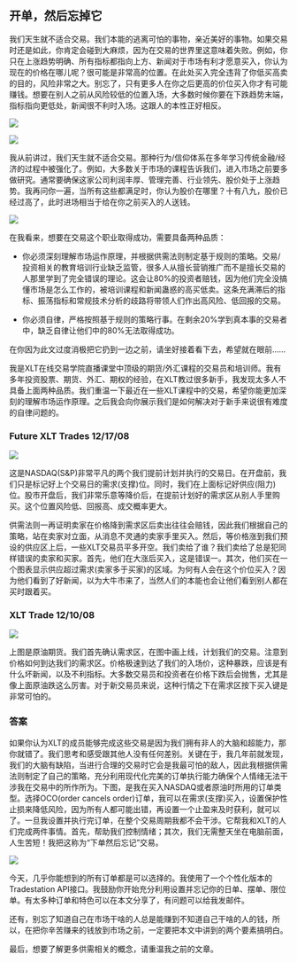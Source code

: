 ## 开单，然后忘掉它

我们天生就不适合交易。我们本能的逃离可怕的事物，亲近美好的事物。如果交易时还是如此，你肯定会碰到大麻烦，因为在交易的世界里这意味着失败。例如，你只在上涨趋势明确、所有指标都指向上方、新闻对于市场有利才愿意买入，你认为现在的价格在哪儿呢？很可能是非常高的位置。在此处买入完全违背了你低买高卖的目的，风险非常之大。别忘了，只有更多人在你之后更高的价位买入你才有可能赚钱。想要在别人之前从风险较低的位置入场，大多数时候你要在下跌趋势末端，指标指向更低处，新闻很不利时入场。这跟人的本性正好相反。

![](images/20200706_cctv_news.jpg)

![](images/20200706_shcomp@tv.jpg)

我从前讲过，我们天生就不适合交易。那种行为/信仰体系在多年学习传统金融/经济的过程中被强化了。例如，大多数关于市场的课程告诉我们，进入市场之前要多做研究。通常要确保这家公司利润丰厚、管理完善、行业领先、股价处于上涨趋势。我再问你一遍，当所有这些都满足时，你认为股价在哪里？十有八九，股价已经过高了，此时进场相当于给在你之前买入的人送钱。

![](images/Maotai_20200914.jpg)


在我看来，想要在交易这个职业取得成功，需要具备两种品质：

 - 你必须深刻理解市场运作原理，并根据供需法则制定基于规则的策略。交易/投资相关的教育培训行业缺乏监管，很多人从擅长营销推广而不是擅长交易的人那里学到了完全错误的理论。这会让80%的投资者赔钱，因为他们完全没搞懂市场是怎么工作的，被培训课程和新闻蛊惑的高买低卖。这条充满滞后的指标、振荡指标和常规技术分析的歧路将带领人们作出高风险、低回报的交易。

 - 你必须自律，严格按照基于规则的策略行事。在剩余20%学到真本事的交易者中，缺乏自律让他们中的80%无法取得成功。

在你因为此文过度消极把它扔到一边之前，请坐好接着看下去，希望就在眼前……

我是XLT在线交易学院直播课堂中顶级的期货/外汇课程的交易员和培训师。我有多年投资股票、期货、外汇、期权的经验，在XLT教过很多新手，我发现太多人不具备上面两种品质。我们重温一下最近在一些XLT课程中的交易，希望你能更加深刻的理解市场运作原理。之后我会向你展示我们是如何解决对于新手来说很有难度的自律问题的。

### Future XLT Trades 12/17/08

![](images/20081217_Futures-XLT-Trades.jpg)

这是NASDAQ(S&P)非常平凡的两个我们提前计划并执行的交易日。在开盘前，我们只是标记好上个交易日的需求(支撑)位。同时，我们在上面标记好供应(阻力)位。股市开盘后，我们非常乐意等降价后，在提前计划好的需求区从别人手里购买。这个位置风险低、回报高、成交概率更大。

供需法则一再证明卖家在价格降到需求区后卖出往往会赔钱，因此我们根据自己的策略，站在卖家对立面，从消息不灵通的卖家手里买入。然后，等价格涨到我们预设的供应区上后，一些XLT交易员平多开空。我们卖给了谁？我们卖给了总是犯同样错误的卖家和买家。首先，他们在大涨后买入，这是错误一。其次，他们买在一个图表显示供应超过需求(卖家多于买家)的区域。为何有人会在这个价位买入？因为他们看到了好新闻，以为大牛市来了，当然人们的本能也会让他们看到别人都在买时跟着买。

### XLT Trade 12/10/08

![](images/20081210_XLT-Trades.jpg)

上图是原油期货。我们首先确认需求区，在图中画上线，计划我们的交易。注意到价格如何到达我们的需求区。价格极速到达了我们的入场价，这种暴跌，应该是有什么坏新闻，以及不利指标。大多数交易员和投资者在价格下跌后会抛售，尤其是像上面原油跌这么厉害。对于新交易员来说，这种行情之下在需求区按下买入键是非常可怕的。

### 答案

如果你认为XLT的成员能够完成这些交易是因为我们拥有非人的大脑和超能力，那你就错了。我们思考和感受跟其他人没有任何差别。关键在于，我几年前就发现，我们的大脑有缺陷，当进行合理的交易时它会是我最可怕的敌人，因此我根据供需法则制定了自己的策略，充分利用现代化完美的订单执行能力确保个人情绪无法干涉我在交易中的所作所为。下图，是我在买入NASDAQ或者原油时所用的订单类型。选择OCO(order cancels order)订单，我可以在需求(支撑)买入，设置保护性止损来降低风险，因为所有人都可能出错，再设置一个止盈来及时获利，就可以了。一旦我设置并执行完订单，在整个交易周期我都不会干涉。它帮我和XLT的人们完成两件事情。首先，帮助我们控制情绪；其次，我们无需整天坐在电脑前面，人生苦短！我把这称为“下单然后忘记”交易。

![](images/Set_It_And_Forget_It_OCO.jpg)

今天，几乎你能想到的所有订单都是可以选择的。我使用了一个个性化版本的Tradestation API接口。我鼓励你开始充分利用设置并忘记你的日单、摆单、限位单。有太多种订单和特色可以在本文分享了，有问题可以给我发邮件。

还有，别忘了知道自己在市场干啥的人总是能赚到不知道自己干啥的人的钱，所以，在把你辛苦赚来的钱放到市场之前，一定要把本文中讲到的两个要素搞明白。

最后，想要了解更多供需相关的概念，请重温我之前的文章。
